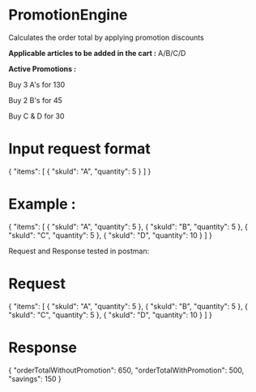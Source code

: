 # PromotionEngine
Calculates the order total by applying promotion discounts

**Applicable articles to be added in the cart :** A/B/C/D

**Active Promotions :**

Buy 3 A's for 130

Buy 2 B's for 45 

Buy C & D for 30

# Input request format
{
"items": [
{
"skuId": "A",
"quantity": 5
}
]
}

# Example :
{
"items": [
{
"skuId": "A",
"quantity": 5
},
{
"skuId": "B",
"quantity": 5
},
{
"skuId": "C",
"quantity": 5
},
{
"skuId": "D",
"quantity": 10
}
]
}

Request and Response tested in postman: 

# Request

{
"items": [
{
"skuId": "A",
"quantity": 5
},
{
"skuId": "B",
"quantity": 5
},
{
"skuId": "C",
"quantity": 5
},
{
"skuId": "D",
"quantity": 10
}
]
}

# Response

{
"orderTotalWithoutPromotion": 650,
"orderTotalWithPromotion": 500,
"savings": 150
}